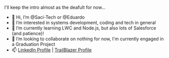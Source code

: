 I'll keep the intro almost as the deafult for now...

- 👋 Hi, I’m @Saci-Tech or @Eduardo
- 👀 I’m interested in systems development, coding and tech in general
- 🌱 I’m currently learning LWC and Node.js, but also lots of Salesforce (and patience)!
- 💞️ I’m looking to collaborate on nothing for now, I'm currently engaged in a Graduation Project
- 📫 [LinkedIn Profile](https://www.linkedin.com/in/eduardo-barbosa-32766211b/ "My LinkedIn") | [TrailBlazer Profile](https://www.salesforce.com/trailblazer/ebarbosa83 "My TrailBlazer") 

<!---
Saci-Tech/Saci-Tech is a ✨ special ✨ repository because its `README.md` (this file) appears on your GitHub profile.
You can click the Preview link to take a look at your changes.
--->
